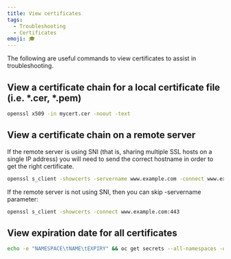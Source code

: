 ```yaml
---
title: View certificates
tags:
  - Troubleshooting
  - Certificates
emoji: 🎓
---
```


The following are useful commands to view certificates to assist in troubleshooting.

##  View a certificate chain for a local certificate file (i.e. *.cer, *.pem)

```bash
openssl x509 -in mycert.cer -noout -text
```

## View a certificate chain on a remote server

If the remote server is using SNI (that is, sharing multiple SSL hosts on a single IP address) you will need to send the correct hostname in order to get the right certificate.

```bash
openssl s_client -showcerts -servername www.example.com -connect www.example.com:443
```

If the remote server is not using SNI, then you can skip -servername parameter:

```bash
openssl s_client -showcerts -connect www.example.com:443
```

## View expiration date for all certificates
```bash
echo -e "NAMESPACE\tNAME\tEXPIRY" && oc get secrets --all-namespaces -o go-template='{{range .items}}{{if eq .type "kubernetes.io/tls"}}{{.metadata.namespace}}{{" "}}{{.metadata.name}}{{" "}}{{index .data "tls.crt"}}{{"\n"}}{{end}}{{end}}' | while read namespace name cert; do echo -en "$namespace\t$name\t"; echo $cert | base64 -d | openssl x509 -noout -enddate; done
```
